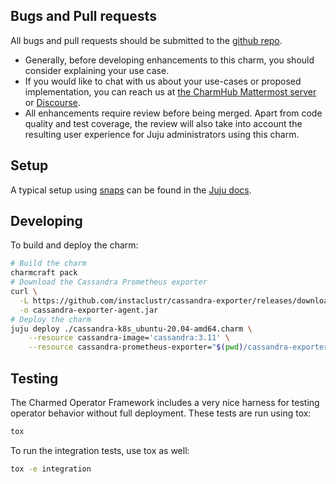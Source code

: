 ## Bugs and Pull requests

All bugs and pull requests should be submitted to the [github repo](https://github.com/canonical/cassandra-operator).

- Generally, before developing enhancements to this charm, you should consider
  explaining your use case.
- If you would like to chat with us about your use-cases or proposed
  implementation, you can reach us at
  [the CharmHub Mattermost server](https://chat.charmhub.io/charmhub/channels/charm-dev)
  or [Discourse](https://discourse.charmhub.io/).
- All enhancements require review before being merged. Apart from
  code quality and test coverage, the review will also take into
  account the resulting user experience for Juju administrators using
  this charm.

## Setup

A typical setup using [snaps](https://snapcraft.io/) can be found in the
[Juju docs](https://juju.is/docs/sdk/dev-setup).

## Developing

To build and deploy the charm:

```sh
# Build the charm
charmcraft pack
# Download the Cassandra Prometheus exporter
curl \
  -L https://github.com/instaclustr/cassandra-exporter/releases/download/v0.9.10/cassandra-exporter-agent-0.9.10.jar \
  -o cassandra-exporter-agent.jar
# Deploy the charm
juju deploy ./cassandra-k8s_ubuntu-20.04-amd64.charm \
    --resource cassandra-image='cassandra:3.11' \
    --resource cassandra-prometheus-exporter="$(pwd)/cassandra-exporter-agent.jar"
```

## Testing

The Charmed Operator Framework includes a very nice harness for testing operator
behavior without full deployment. These tests are run using tox:

```sh
tox
```

To run the integration tests, use tox as well:

```sh
tox -e integration
```
